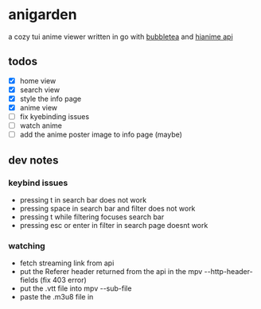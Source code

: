 # anigarden

a cozy tui anime viewer written in go with [bubbletea](https://github.com/charmbracelet/bubbletea) and [hianime api](https://github.com/ghoshRitesh12/aniwatch-api)

## todos

- [x] home view
- [x] search view
- [x] style the info page
- [x] anime view
- [ ] fix kyebinding issues
- [ ] watch anime
- [ ] add the anime poster image to info page (maybe)

## dev notes

### keybind issues

- pressing t in search bar does not work
- pressing space in search bar and filter does not work
- pressing t while filtering focuses search bar
- pressing esc or enter in filter in search page doesnt work

### watching

- fetch streaming link from api
- put the Referer header returned from the api in the mpv --http-header-fields (fix 403 error)
- put the .vtt file into mpv --sub-file
- paste the .m3u8 file in
